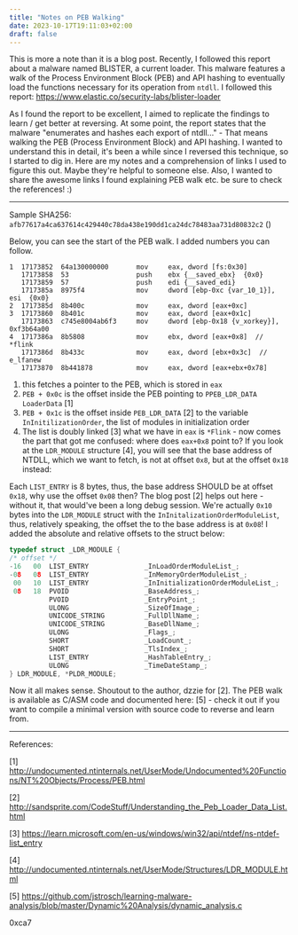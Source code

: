 ```yaml
---
title: "Notes on PEB Walking"
date: 2023-10-17T19:11:03+02:00
draft: false
---
```


This is more a note than it is a blog post. Recently, I followed this report about a malware named BLISTER, a current loader. This malware features a walk of the Process Environment Block (PEB) and API hashing to eventually load the functions necessary for its operation from `ntdll`. I followed this report: https://www.elastic.co/security-labs/blister-loader

As I found the report to be excellent, I aimed to replicate the findings to learn / get better at reversing. At some point, the report states that the malware "enumerates and hashes each export of ntdll..." - That means walking the PEB (Process Environment Block) and API hashing. I wanted to understand this in detail, it's been a while since I reversed this technique, so I started to dig in. Here are my notes and a comprehension of links I used to figure this out. Maybe they're helpful to someone else. Also, I wanted to share the awesome links I found explaining PEB walk etc. be sure to check the references! :)

---

Sample SHA256: `afb77617a4ca637614c429440c78da438e190dd1ca24dc78483aa731d80832c2` ()

Below, you can see the start of the PEB walk. I added numbers you can follow.

```
1  17173852  64a130000000       mov     eax, dword [fs:0x30]
   17173858  53                 push    ebx {__saved_ebx}  {0x0}
   17173859  57                 push    edi {__saved_edi}
   1717385a  8975f4             mov     dword [ebp-0xc {var_10_1}], esi  {0x0}
2  1717385d  8b400c             mov     eax, dword [eax+0xc]
3  17173860  8b401c             mov     eax, dword [eax+0x1c]
   17173863  c745e8004ab6f3     mov     dword [ebp-0x18 {v_xorkey}], 0xf3b64a00  
4  1717386a  8b5808             mov     ebx, dword [eax+0x8]  // *flink
   1717386d  8b433c             mov     eax, dword [ebx+0x3c]  // e_lfanew
   17173870  8b441878           mov     eax, dword [eax+ebx+0x78]
```

1. this fetches a pointer to the PEB, which is stored in `eax`
2. `PEB + 0x0c` is the offset inside the PEB pointing to `PPEB_LDR_DATA LoaderData` [1]
3. `PEB + 0x1c` is the offset inside `PEB_LDR_DATA` [2] to the variable `InInitilizationOrder`, the list of modules in initialization order
4. The list is doubly linked [3] what we have in `eax` is `*Flink` - now comes the part that got me confused: where does `eax+0x8` point to? If you look at the `LDR_MODULE` structure [4], you will see that the base address of NTDLL, which we want to fetch, is not at offset `0x8`, but at the offset `0x18` instead:

Each `LIST_ENTRY` is 8 bytes, thus, the base address SHOULD be at offset `0x18`, why use the offset `0x08` then? The blog post [2] helps out here - without it, that would've been a long debug session. We're actually `0x10` bytes into the `LDR_MODULE` struct with the `InInitalizationOrderModuleList`, thus, relatively speaking, the offset the to the base address is at `0x08`! I added the absolute and relative offsets to the struct below:

```c
typedef struct _LDR_MODULE {
/* offset */
-16   00  LIST_ENTRY              _InLoadOrderModuleList_;
-08   08  LIST_ENTRY              _InMemoryOrderModuleList_;
 00   10  LIST_ENTRY              _InInitializationOrderModuleList_;
 08   18  PVOID                   _BaseAddress_;
		  PVOID                   _EntryPoint_;
		  ULONG                   _SizeOfImage_;
		  UNICODE_STRING          _FullDllName_;
		  UNICODE_STRING          _BaseDllName_;
		  ULONG                   _Flags_;
		  SHORT                   _LoadCount_;
		  SHORT                   _TlsIndex_;
		  LIST_ENTRY              _HashTableEntry_;
		  ULONG                   _TimeDateStamp_;
} LDR_MODULE, *PLDR_MODULE;
```

Now it all makes sense. Shoutout to the author, dzzie for [2]. The PEB walk is available as C/ASM code and documented here: [5] - check it out if you want to compile a minimal version with source code to reverse and learn from. 

---

References:

[1] http://undocumented.ntinternals.net/UserMode/Undocumented%20Functions/NT%20Objects/Process/PEB.html

[2] http://sandsprite.com/CodeStuff/Understanding_the_Peb_Loader_Data_List.html

[3] https://learn.microsoft.com/en-us/windows/win32/api/ntdef/ns-ntdef-list_entry

[4] http://undocumented.ntinternals.net/UserMode/Structures/LDR_MODULE.html

[5] https://github.com/jstrosch/learning-malware-analysis/blob/master/Dynamic%20Analysis/dynamic_analysis.c

0xca7

